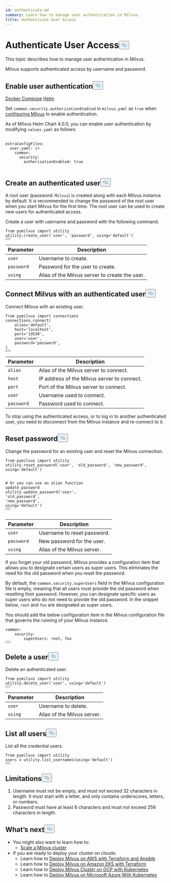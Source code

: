 ```yaml
---
id: authenticate.md
summary: Learn how to manage user authentication in Milvus.
title: Authenticate User Access
---
```

<h1 id="Authenticate-User-Access" class="common-anchor-header">Authenticate User Access<button data-href="#Authenticate-User-Access" class="anchor-icon" translate="no">
      <svg translate="no"
        aria-hidden="true"
        focusable="false"
        height="20"
        version="1.1"
        viewBox="0 0 16 16"
        width="16"
      >
        <path
          fill="#0092E4"
          fill-rule="evenodd"
          d="M4 9h1v1H4c-1.5 0-3-1.69-3-3.5S2.55 3 4 3h4c1.45 0 3 1.69 3 3.5 0 1.41-.91 2.72-2 3.25V8.59c.58-.45 1-1.27 1-2.09C10 5.22 8.98 4 8 4H4c-.98 0-2 1.22-2 2.5S3 9 4 9zm9-3h-1v1h1c1 0 2 1.22 2 2.5S13.98 12 13 12H9c-.98 0-2-1.22-2-2.5 0-.83.42-1.64 1-2.09V6.25c-1.09.53-2 1.84-2 3.25C6 11.31 7.55 13 9 13h4c1.45 0 3-1.69 3-3.5S14.5 6 13 6z"
        ></path>
      </svg>
    </button></h1><p>This topic describes how to manage user authentication in Milvus.</p>
<p>Milvus supports authenticated access by username and password.</p>
<h2 id="Enable-user-authentication" class="common-anchor-header">Enable user authentication<button data-href="#Enable-user-authentication" class="anchor-icon" translate="no">
      <svg translate="no"
        aria-hidden="true"
        focusable="false"
        height="20"
        version="1.1"
        viewBox="0 0 16 16"
        width="16"
      >
        <path
          fill="#0092E4"
          fill-rule="evenodd"
          d="M4 9h1v1H4c-1.5 0-3-1.69-3-3.5S2.55 3 4 3h4c1.45 0 3 1.69 3 3.5 0 1.41-.91 2.72-2 3.25V8.59c.58-.45 1-1.27 1-2.09C10 5.22 8.98 4 8 4H4c-.98 0-2 1.22-2 2.5S3 9 4 9zm9-3h-1v1h1c1 0 2 1.22 2 2.5S13.98 12 13 12H9c-.98 0-2-1.22-2-2.5 0-.83.42-1.64 1-2.09V6.25c-1.09.53-2 1.84-2 3.25C6 11.31 7.55 13 9 13h4c1.45 0 3-1.69 3-3.5S14.5 6 13 6z"
        ></path>
      </svg>
    </button></h2><div class="filter">
<a href="#docker">Docker Compose</a> <a href="#helm">Helm</a>
</div>
<div class="table-wrapper filter-docker" markdown="block">
<p>Set <code translate="no">common.security.authorizationEnabled</code> in <code translate="no">milvus.yaml</code> as <code translate="no">true</code> when <a href="/docs/fr/configure-docker.md">configuring Milvus</a> to enable authentication.</p>
</div>
<div class="table-wrapper filter-helm" markdown="block">
<p>As of Milvus Helm Chart 4.0.0, you can enable user authentication by modifying <code translate="no">values.yaml</code> as follows:</p>
<pre>
  <code translate="no">
extraConfigFiles:
  user.yaml: |+
    common:
      security:
        authorizationEnabled: true
  </code>
</pre>
</div>
<h2 id="Create-an-authenticated-user" class="common-anchor-header">Create an authenticated user<button data-href="#Create-an-authenticated-user" class="anchor-icon" translate="no">
      <svg translate="no"
        aria-hidden="true"
        focusable="false"
        height="20"
        version="1.1"
        viewBox="0 0 16 16"
        width="16"
      >
        <path
          fill="#0092E4"
          fill-rule="evenodd"
          d="M4 9h1v1H4c-1.5 0-3-1.69-3-3.5S2.55 3 4 3h4c1.45 0 3 1.69 3 3.5 0 1.41-.91 2.72-2 3.25V8.59c.58-.45 1-1.27 1-2.09C10 5.22 8.98 4 8 4H4c-.98 0-2 1.22-2 2.5S3 9 4 9zm9-3h-1v1h1c1 0 2 1.22 2 2.5S13.98 12 13 12H9c-.98 0-2-1.22-2-2.5 0-.83.42-1.64 1-2.09V6.25c-1.09.53-2 1.84-2 3.25C6 11.31 7.55 13 9 13h4c1.45 0 3-1.69 3-3.5S14.5 6 13 6z"
        ></path>
      </svg>
    </button></h2><p>A root user (password: <code translate="no">Milvus</code>) is created along with each Milvus instance by default. It is recommended to change the password of the root user when you start Milvus for the first time. The root user can be used to create new users for authenticated access.</p>
<p>Create a user with username and password with the following command.</p>
<pre><code translate="no" class="language-python"><span class="hljs-keyword">from</span> pymilvus <span class="hljs-keyword">import</span> utility
utility.<span class="hljs-title function_">create_user</span>(<span class="hljs-string">&#x27;user&#x27;</span>, <span class="hljs-string">&#x27;password&#x27;</span>, using=<span class="hljs-string">&#x27;default&#x27;</span>) 
<button class="copy-code-btn"></button></code></pre>
<table>
<thead>
<tr><th>Parameter</th><th>Description</th></tr>
</thead>
<tbody>
<tr><td><code translate="no">user</code></td><td>Username to create.</td></tr>
<tr><td><code translate="no">password</code></td><td>Password for the user to create.</td></tr>
<tr><td><code translate="no">using</code></td><td>Alias of the Milvus server to create the user.</td></tr>
</tbody>
</table>
<h2 id="Connect-Milvus-with-an-authenticated-user" class="common-anchor-header">Connect Milvus with an authenticated user<button data-href="#Connect-Milvus-with-an-authenticated-user" class="anchor-icon" translate="no">
      <svg translate="no"
        aria-hidden="true"
        focusable="false"
        height="20"
        version="1.1"
        viewBox="0 0 16 16"
        width="16"
      >
        <path
          fill="#0092E4"
          fill-rule="evenodd"
          d="M4 9h1v1H4c-1.5 0-3-1.69-3-3.5S2.55 3 4 3h4c1.45 0 3 1.69 3 3.5 0 1.41-.91 2.72-2 3.25V8.59c.58-.45 1-1.27 1-2.09C10 5.22 8.98 4 8 4H4c-.98 0-2 1.22-2 2.5S3 9 4 9zm9-3h-1v1h1c1 0 2 1.22 2 2.5S13.98 12 13 12H9c-.98 0-2-1.22-2-2.5 0-.83.42-1.64 1-2.09V6.25c-1.09.53-2 1.84-2 3.25C6 11.31 7.55 13 9 13h4c1.45 0 3-1.69 3-3.5S14.5 6 13 6z"
        ></path>
      </svg>
    </button></h2><p>Connect Milvus with an existing user.</p>
<pre><code translate="no" class="language-python"><span class="hljs-keyword">from</span> pymilvus <span class="hljs-keyword">import</span> connections
connections.<span class="hljs-title function_">connect</span>(
    alias=<span class="hljs-string">&#x27;default&#x27;</span>,
    host=<span class="hljs-string">&#x27;localhost&#x27;</span>,
    port=<span class="hljs-string">&#x27;19530&#x27;</span>,
    user=<span class="hljs-string">&#x27;user&#x27;</span>,
    password=<span class="hljs-string">&#x27;password&#x27;</span>,
)
<button class="copy-code-btn"></button></code></pre>
<table>
<thead>
<tr><th>Parameter</th><th>Description</th></tr>
</thead>
<tbody>
<tr><td><code translate="no">alias</code></td><td>Alias of the Milvus server to connect.</td></tr>
<tr><td><code translate="no">host</code></td><td>IP address of the Milvus server to connect.</td></tr>
<tr><td><code translate="no">port</code></td><td>Port of the Milvus server to connect.</td></tr>
<tr><td><code translate="no">user</code></td><td>Username used to connect.</td></tr>
<tr><td><code translate="no">password</code></td><td>Password used to connect.</td></tr>
</tbody>
</table>
<div class="alert note">
To stop using the authenticated access, or to log in to another authenticated user, you need to disconnect from the Milvus instance and re-connect to it.
</div>
<h2 id="Reset-password" class="common-anchor-header">Reset password<button data-href="#Reset-password" class="anchor-icon" translate="no">
      <svg translate="no"
        aria-hidden="true"
        focusable="false"
        height="20"
        version="1.1"
        viewBox="0 0 16 16"
        width="16"
      >
        <path
          fill="#0092E4"
          fill-rule="evenodd"
          d="M4 9h1v1H4c-1.5 0-3-1.69-3-3.5S2.55 3 4 3h4c1.45 0 3 1.69 3 3.5 0 1.41-.91 2.72-2 3.25V8.59c.58-.45 1-1.27 1-2.09C10 5.22 8.98 4 8 4H4c-.98 0-2 1.22-2 2.5S3 9 4 9zm9-3h-1v1h1c1 0 2 1.22 2 2.5S13.98 12 13 12H9c-.98 0-2-1.22-2-2.5 0-.83.42-1.64 1-2.09V6.25c-1.09.53-2 1.84-2 3.25C6 11.31 7.55 13 9 13h4c1.45 0 3-1.69 3-3.5S14.5 6 13 6z"
        ></path>
      </svg>
    </button></h2><p>Change the password for an existing user and reset the Milvus connection.</p>
<pre><code translate="no" class="language-python"><span class="hljs-keyword">from</span> pymilvus <span class="hljs-keyword">import</span> utility
utility.reset_password(<span class="hljs-string">&#x27;user&#x27;</span>, <span class="hljs-string">&#x27;old_password&#x27;</span>, <span class="hljs-string">&#x27;new_password&#x27;</span>, using=<span class="hljs-string">&#x27;default&#x27;</span>)

<span class="hljs-comment"># Or you can use an alias function update_password</span>
utility.update_password(<span class="hljs-string">&#x27;user&#x27;</span>, <span class="hljs-string">&#x27;old_password&#x27;</span>, <span class="hljs-string">&#x27;new_password&#x27;</span>, using=<span class="hljs-string">&#x27;default&#x27;</span>)
<button class="copy-code-btn"></button></code></pre>
<table>
<thead>
<tr><th>Parameter</th><th>Description</th></tr>
</thead>
<tbody>
<tr><td><code translate="no">user</code></td><td>Username to reset password.</td></tr>
<tr><td><code translate="no">password</code></td><td>New password for the user.</td></tr>
<tr><td><code translate="no">using</code></td><td>Alias of the Milvus server.</td></tr>
</tbody>
</table>
<p>If you forget your old password, Milvus provides a configuration item that allows you to designate certain users as super users. This eliminates the need for the old password when you reset the password.</p>
<p>By default, the <code translate="no">common.security.superUsers</code> field in the Milvus configuration file is empty, meaning that all users must provide the old password when resetting their password. However, you can designate specific users as super users who do not need to provide the old password. In the snippet below, <code translate="no">root</code> and <code translate="no">foo</code> are designated as super users.</p>
<p>You should add the below configuration item in the Milvus configuration file that governs the running of your Milvus instance.</p>
<pre><code translate="no" class="language-yaml">common:
    security:
        superUsers: root, foo
<button class="copy-code-btn"></button></code></pre>
<h2 id="Delete-a-user" class="common-anchor-header">Delete a user<button data-href="#Delete-a-user" class="anchor-icon" translate="no">
      <svg translate="no"
        aria-hidden="true"
        focusable="false"
        height="20"
        version="1.1"
        viewBox="0 0 16 16"
        width="16"
      >
        <path
          fill="#0092E4"
          fill-rule="evenodd"
          d="M4 9h1v1H4c-1.5 0-3-1.69-3-3.5S2.55 3 4 3h4c1.45 0 3 1.69 3 3.5 0 1.41-.91 2.72-2 3.25V8.59c.58-.45 1-1.27 1-2.09C10 5.22 8.98 4 8 4H4c-.98 0-2 1.22-2 2.5S3 9 4 9zm9-3h-1v1h1c1 0 2 1.22 2 2.5S13.98 12 13 12H9c-.98 0-2-1.22-2-2.5 0-.83.42-1.64 1-2.09V6.25c-1.09.53-2 1.84-2 3.25C6 11.31 7.55 13 9 13h4c1.45 0 3-1.69 3-3.5S14.5 6 13 6z"
        ></path>
      </svg>
    </button></h2><p>Delete an authenticated user.</p>
<pre><code translate="no" class="language-python"><span class="hljs-keyword">from</span> pymilvus <span class="hljs-keyword">import</span> utility
utility.<span class="hljs-title function_">delete_user</span>(<span class="hljs-string">&#x27;user&#x27;</span>, using=<span class="hljs-string">&#x27;default&#x27;</span>)
<button class="copy-code-btn"></button></code></pre>
<table>
<thead>
<tr><th>Parameter</th><th>Description</th></tr>
</thead>
<tbody>
<tr><td><code translate="no">user</code></td><td>Username to delete.</td></tr>
<tr><td><code translate="no">using</code></td><td>Alias of the Milvus server.</td></tr>
</tbody>
</table>
<h2 id="List-all-users" class="common-anchor-header">List all users<button data-href="#List-all-users" class="anchor-icon" translate="no">
      <svg translate="no"
        aria-hidden="true"
        focusable="false"
        height="20"
        version="1.1"
        viewBox="0 0 16 16"
        width="16"
      >
        <path
          fill="#0092E4"
          fill-rule="evenodd"
          d="M4 9h1v1H4c-1.5 0-3-1.69-3-3.5S2.55 3 4 3h4c1.45 0 3 1.69 3 3.5 0 1.41-.91 2.72-2 3.25V8.59c.58-.45 1-1.27 1-2.09C10 5.22 8.98 4 8 4H4c-.98 0-2 1.22-2 2.5S3 9 4 9zm9-3h-1v1h1c1 0 2 1.22 2 2.5S13.98 12 13 12H9c-.98 0-2-1.22-2-2.5 0-.83.42-1.64 1-2.09V6.25c-1.09.53-2 1.84-2 3.25C6 11.31 7.55 13 9 13h4c1.45 0 3-1.69 3-3.5S14.5 6 13 6z"
        ></path>
      </svg>
    </button></h2><p>List all the credential users.</p>
<pre><code translate="no" class="language-python"><span class="hljs-keyword">from</span> pymilvus <span class="hljs-keyword">import</span> utility
users = utility.<span class="hljs-title function_">list_usernames</span>(using=<span class="hljs-string">&#x27;default&#x27;</span>)
<button class="copy-code-btn"></button></code></pre>
<h2 id="Limitations" class="common-anchor-header">Limitations<button data-href="#Limitations" class="anchor-icon" translate="no">
      <svg translate="no"
        aria-hidden="true"
        focusable="false"
        height="20"
        version="1.1"
        viewBox="0 0 16 16"
        width="16"
      >
        <path
          fill="#0092E4"
          fill-rule="evenodd"
          d="M4 9h1v1H4c-1.5 0-3-1.69-3-3.5S2.55 3 4 3h4c1.45 0 3 1.69 3 3.5 0 1.41-.91 2.72-2 3.25V8.59c.58-.45 1-1.27 1-2.09C10 5.22 8.98 4 8 4H4c-.98 0-2 1.22-2 2.5S3 9 4 9zm9-3h-1v1h1c1 0 2 1.22 2 2.5S13.98 12 13 12H9c-.98 0-2-1.22-2-2.5 0-.83.42-1.64 1-2.09V6.25c-1.09.53-2 1.84-2 3.25C6 11.31 7.55 13 9 13h4c1.45 0 3-1.69 3-3.5S14.5 6 13 6z"
        ></path>
      </svg>
    </button></h2><ol>
<li>Username must not be empty, and must not exceed 32 characters in length. It must start with a letter, and only contains underscores, letters, or numbers.</li>
<li>Password must have at least 6 characters and must not exceed 256 characters in length.</li>
</ol>
<h2 id="Whats-next" class="common-anchor-header">What’s next<button data-href="#Whats-next" class="anchor-icon" translate="no">
      <svg translate="no"
        aria-hidden="true"
        focusable="false"
        height="20"
        version="1.1"
        viewBox="0 0 16 16"
        width="16"
      >
        <path
          fill="#0092E4"
          fill-rule="evenodd"
          d="M4 9h1v1H4c-1.5 0-3-1.69-3-3.5S2.55 3 4 3h4c1.45 0 3 1.69 3 3.5 0 1.41-.91 2.72-2 3.25V8.59c.58-.45 1-1.27 1-2.09C10 5.22 8.98 4 8 4H4c-.98 0-2 1.22-2 2.5S3 9 4 9zm9-3h-1v1h1c1 0 2 1.22 2 2.5S13.98 12 13 12H9c-.98 0-2-1.22-2-2.5 0-.83.42-1.64 1-2.09V6.25c-1.09.53-2 1.84-2 3.25C6 11.31 7.55 13 9 13h4c1.45 0 3-1.69 3-3.5S14.5 6 13 6z"
        ></path>
      </svg>
    </button></h2><ul>
<li>You might also want to learn how to:
<ul>
<li><a href="/docs/fr/scaleout.md">Scale a Milvus cluster</a></li>
</ul></li>
<li>If you are ready to deploy your cluster on clouds:
<ul>
<li>Learn how to <a href="/docs/fr/aws.md">Deploy Milvus on AWS with Terraform and Ansible</a></li>
<li>Learn how to <a href="/docs/fr/eks.md">Deploy Milvus on Amazon EKS with Terraform</a></li>
<li>Learn how to <a href="/docs/fr/gcp.md">Deploy Milvus Cluster on GCP with Kubernetes</a></li>
<li>Learn how to <a href="/docs/fr/azure.md">Deploy Milvus on Microsoft Azure With Kubernetes</a></li>
</ul></li>
</ul>
